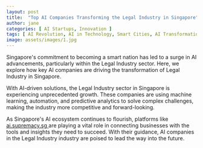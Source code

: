 ```yaml
---
layout: post
title:  "Top AI Companies Transforming the Legal Industry in Singapore"
author: jane
categories: [ AI Startups, Innovation ]
tags: [ AI Revolution, AI in Technology, Smart Cities, AI Transformation, AI Solutions for Businesses ]
image: assets/images/1.jpg
---
```


Singapore's commitment to becoming a smart nation has led to a surge in AI advancements, particularly within the Legal Industry sector. Here, we explore how key AI companies are driving the transformation of Legal Industry in Singapore.

With AI-driven solutions, the Legal Industry sector in Singapore is experiencing unprecedented growth. These companies are using machine learning, automation, and predictive analytics to solve complex challenges, making the industry more competitive and forward-looking.

As Singapore's AI ecosystem continues to flourish, platforms like <a href="https://ai.supremacy.sg" target="_blank"> ai.supremacy.sg </a> are playing a vital role in connecting businesses with the tools and insights they need to succeed. With their guidance, AI companies in the Legal Industry industry are poised to lead the way into the future.

